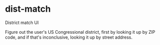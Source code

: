 # dist-match
District match UI

Figure out the user's US Congressional district, first by looking it up by ZIP code, and if that's inconclusive, looking it up by street address.
